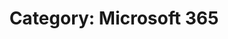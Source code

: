 ---
layout: category
title: "Category: Microsoft 365"
description: Showing all posts with the category 'Microsoft 365' to make it easier for you to find all the GeekWolf posts that you're interested in
category: microsoft-365
permalink: /category/microsoft-365/
---